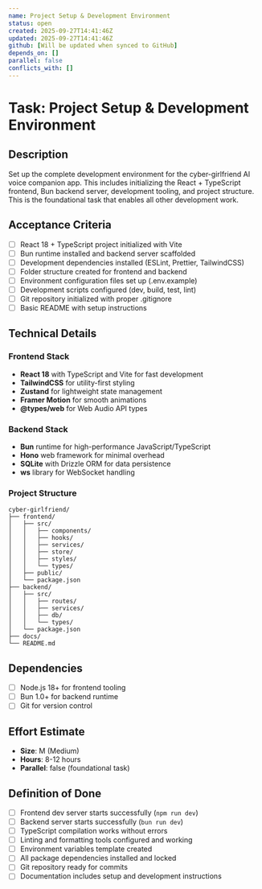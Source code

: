 ```yaml
---
name: Project Setup & Development Environment
status: open
created: 2025-09-27T14:41:46Z
updated: 2025-09-27T14:41:46Z
github: [Will be updated when synced to GitHub]
depends_on: []
parallel: false
conflicts_with: []
---
```


# Task: Project Setup & Development Environment

## Description
Set up the complete development environment for the cyber-girlfriend AI voice companion app. This includes initializing the React + TypeScript frontend, Bun backend server, development tooling, and project structure. This is the foundational task that enables all other development work.

## Acceptance Criteria
- [ ] React 18 + TypeScript project initialized with Vite
- [ ] Bun runtime installed and backend server scaffolded
- [ ] Development dependencies installed (ESLint, Prettier, TailwindCSS)
- [ ] Folder structure created for frontend and backend
- [ ] Environment configuration files set up (.env.example)
- [ ] Development scripts configured (dev, build, test, lint)
- [ ] Git repository initialized with proper .gitignore
- [ ] Basic README with setup instructions

## Technical Details
### Frontend Stack
- **React 18** with TypeScript and Vite for fast development
- **TailwindCSS** for utility-first styling
- **Zustand** for lightweight state management
- **Framer Motion** for smooth animations
- **@types/web** for Web Audio API types

### Backend Stack
- **Bun** runtime for high-performance JavaScript/TypeScript
- **Hono** web framework for minimal overhead
- **SQLite** with Drizzle ORM for data persistence
- **ws** library for WebSocket handling

### Project Structure
```
cyber-girlfriend/
├── frontend/
│   ├── src/
│   │   ├── components/
│   │   ├── hooks/
│   │   ├── services/
│   │   ├── store/
│   │   ├── styles/
│   │   └── types/
│   ├── public/
│   └── package.json
├── backend/
│   ├── src/
│   │   ├── routes/
│   │   ├── services/
│   │   ├── db/
│   │   └── types/
│   └── package.json
├── docs/
└── README.md
```

## Dependencies
- [ ] Node.js 18+ for frontend tooling
- [ ] Bun 1.0+ for backend runtime
- [ ] Git for version control

## Effort Estimate
- **Size**: M (Medium)
- **Hours**: 8-12 hours
- **Parallel**: false (foundational task)

## Definition of Done
- [ ] Frontend dev server starts successfully (`npm run dev`)
- [ ] Backend server starts successfully (`bun run dev`)
- [ ] TypeScript compilation works without errors
- [ ] Linting and formatting tools configured and working
- [ ] Environment variables template created
- [ ] All package dependencies installed and locked
- [ ] Git repository ready for commits
- [ ] Documentation includes setup and development instructions